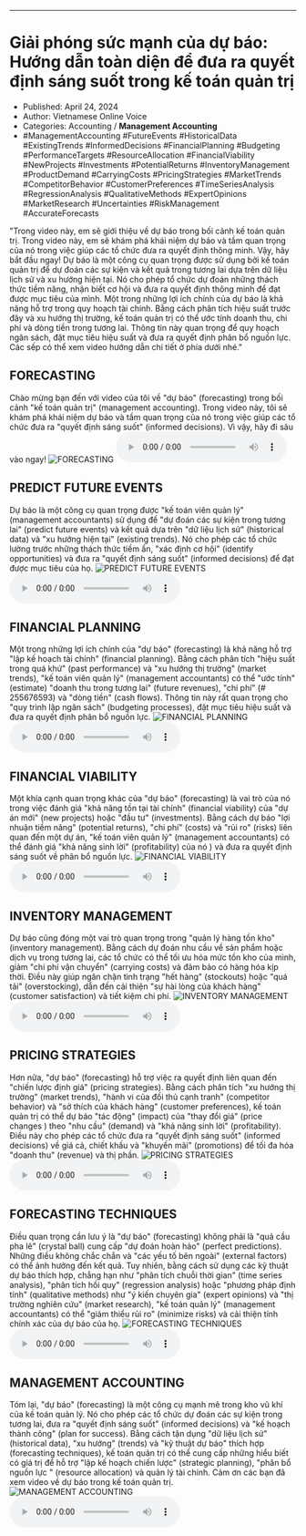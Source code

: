 
---

# Giải phóng sức mạnh của dự báo: Hướng dẫn toàn diện để đưa ra quyết định sáng suốt trong kế toán quản trị

- Published: April 24, 2024
- Author: Vietnamese Online Voice
- Categories: Accounting / **Management Accounting**
- #ManagementAccounting #FutureEvents #HistoricalData #ExistingTrends #InformedDecisions #FinancialPlanning #Budgeting #PerformanceTargets #ResourceAllocation #FinancialViability #NewProjects #Investments #PotentialReturns #InventoryManagement #ProductDemand #CarryingCosts #PricingStrategies #MarketTrends #CompetitorBehavior #CustomerPreferences #TimeSeriesAnalysis #RegressionAnalysis #QualitativeMethods #ExpertOpinions #MarketResearch #Uncertainties #RiskManagement #AccurateForecasts

"Trong video này, em sẽ giới thiệu về dự báo trong bối cảnh kế toán quản trị. Trong video này, em sẽ khám phá khái niệm dự báo và tầm quan trọng của nó trong việc giúp các tổ chức đưa ra quyết định thông minh. Vậy, hãy bắt đầu ngay! Dự báo là một công cụ quan trọng được sử dụng bởi kế toán quản trị để dự đoán các sự kiện và kết quả trong tương lai dựa trên dữ liệu lịch sử và xu hướng hiện tại. Nó cho phép tổ chức dự đoán những thách thức tiềm năng, nhận biết cơ hội và đưa ra quyết định thông minh để đạt được mục tiêu của mình. Một trong những lợi ích chính của dự báo là khả năng hỗ trợ trong quy hoạch tài chính. Bằng cách phân tích hiệu suất trước đây và xu hướng thị trường, kế toán quản trị có thể ước tính doanh thu, chi phí và dòng tiền trong tương lai. Thông tin này quan trọng để quy hoạch ngân sách, đặt mục tiêu hiệu suất và đưa ra quyết định phân bổ nguồn lực. Các sếp có thể xem video hướng dẫn chi tiết ở phía dưới nhé."


## FORECASTING

Chào mừng bạn đến với video của tôi về "dự báo" (forecasting) trong bối cảnh "kế toán quản trị" (management accounting). Trong video này, tôi sẽ khám phá khái niệm dự báo và tầm quan trọng của nó trong việc giúp các tổ chức đưa ra "quyết định sáng suốt" (informed decisions). Vì vậy, hãy đi sâu vào ngay!
![FORECASTING](https://http-archiver-apis-production-80.schnworks.com/storage/images/transitions/2024-04-24/transition--1871645204-Montserrat-Regular-9C27B0.jpg)
<audio controls>
    <source src="https://http-archiver-apis-production-80.schnworks.com/storage/audio/file-7832474709.mp3" type="audio/mpeg">
</audio>



## PREDICT FUTURE EVENTS

Dự báo là một công cụ quan trọng được "kế toán viên quản lý" (management accountants) sử dụng để "dự đoán các sự kiện trong tương lai" (predict future events) và kết quả dựa trên "dữ liệu lịch sử" (historical data) và "xu hướng hiện tại" (existing trends). Nó cho phép các tổ chức lường trước những thách thức tiềm ẩn, "xác định cơ hội" (identify opportunities) và đưa ra "quyết định sáng suốt" (informed decisions) để đạt được mục tiêu của họ.
![PREDICT FUTURE EVENTS](https://http-archiver-apis-production-80.schnworks.com/storage/images/transitions/2024-04-24/transition--15912349474-Montserrat-SemiBold-673AB7.jpg)
<audio controls>
    <source src="https://http-archiver-apis-production-80.schnworks.com/storage/audio/file-15018642611.mp3" type="audio/mpeg">
</audio>



## FINANCIAL PLANNING

Một trong những lợi ích chính của "dự báo" (forecasting) là khả năng hỗ trợ "lập kế hoạch tài chính" (financial planning). Bằng cách phân tích "hiệu suất trong quá khứ" (past performance) và "xu hướng thị trường" (market trends), "kế toán viên quản lý" (management accountants) có thể "ước tính" (estimate) "doanh thu trong tương lai" (future revenues), "chi phí" (# 255676593) và "dòng tiền" (cash flows). Thông tin này rất quan trọng cho "quy trình lập ngân sách" (budgeting processes), đặt mục tiêu hiệu suất và đưa ra quyết định phân bổ nguồn lực.
![FINANCIAL PLANNING](https://http-archiver-apis-production-80.schnworks.com/storage/images/transitions/2024-04-24/transition--20768686093-Montserrat-Thin-004895.jpg)
<audio controls>
    <source src="https://http-archiver-apis-production-80.schnworks.com/storage/audio/file-30107450325.mp3" type="audio/mpeg">
</audio>



## FINANCIAL VIABILITY

Một khía cạnh quan trọng khác của "dự báo" (forecasting) là vai trò của nó trong việc đánh giá "khả năng tồn tại tài chính" (financial viability) của "dự án mới" (new projects) hoặc "đầu tư" (investments). Bằng cách dự báo "lợi nhuận tiềm năng" (potential returns), "chi phí" (costs) và "rủi ro" (risks) liên quan đến một dự án, "kế toán viên quản lý" (management accountants) có thể đánh giá "khả năng sinh lời" (profitability) của nó ) và đưa ra quyết định sáng suốt về phân bổ nguồn lực.
![FINANCIAL VIABILITY](https://http-archiver-apis-production-80.schnworks.com/storage/images/transitions/2024-04-24/transition--16095770275-Montserrat-Regular-512DA8.jpg)
<audio controls>
    <source src="https://http-archiver-apis-production-80.schnworks.com/storage/audio/file-7469942459.mp3" type="audio/mpeg">
</audio>



## INVENTORY MANAGEMENT

Dự báo cũng đóng một vai trò quan trọng trong "quản lý hàng tồn kho" (inventory management). Bằng cách dự đoán nhu cầu về sản phẩm hoặc dịch vụ trong tương lai, các tổ chức có thể tối ưu hóa mức tồn kho của mình, giảm "chi phí vận chuyển" (carrying costs) và đảm bảo có hàng hóa kịp thời. Điều này giúp ngăn chặn tình trạng "hết hàng" (stockouts) hoặc "quá tải" (overstocking), dẫn đến cải thiện "sự hài lòng của khách hàng" (customer satisfaction) và tiết kiệm chi phí.
![INVENTORY MANAGEMENT](https://http-archiver-apis-production-80.schnworks.com/storage/images/transitions/2024-04-24/transition--183813255-Montserrat-SemiBold-283593.jpg)
<audio controls>
    <source src="https://http-archiver-apis-production-80.schnworks.com/storage/audio/file-34537730402.mp3" type="audio/mpeg">
</audio>



## PRICING STRATEGIES

Hơn nữa, "dự báo" (forecasting) hỗ trợ việc ra quyết định liên quan đến "chiến lược định giá" (pricing strategies). Bằng cách phân tích "xu hướng thị trường" (market trends), "hành vi của đối thủ cạnh tranh" (competitor behavior) và "sở thích của khách hàng" (customer preferences), kế toán quản trị có thể dự báo "tác động" (impact) của "thay đổi giá" (price changes ) theo "nhu cầu" (demand) và "khả năng sinh lời" (profitability). Điều này cho phép các tổ chức đưa ra "quyết định sáng suốt" (informed decisions) về giá cả, chiết khấu và "khuyến mãi" (promotions) để tối đa hóa "doanh thu" (revenue) và thị phần.
![PRICING STRATEGIES](https://http-archiver-apis-production-80.schnworks.com/storage/images/transitions/2024-04-24/transition--2830626603-Montserrat-Medium-7B1FA2.jpg)
<audio controls>
    <source src="https://http-archiver-apis-production-80.schnworks.com/storage/audio/file-21571703811.mp3" type="audio/mpeg">
</audio>



## FORECASTING TECHNIQUES

Điều quan trọng cần lưu ý là "dự báo" (forecasting) không phải là "quả cầu pha lê" (crystal ball) cung cấp "dự đoán hoàn hảo" (perfect predictions). Những điều không chắc chắn và "các yếu tố bên ngoài" (external factors) có thể ảnh hưởng đến kết quả. Tuy nhiên, bằng cách sử dụng các kỹ thuật dự báo thích hợp, chẳng hạn như "phân tích chuỗi thời gian" (time series analysis), "phân tích hồi quy" (regression analysis) hoặc "phương pháp định tính" (qualitative methods) như "ý kiến ​​chuyên gia" (expert opinions) và "thị trường nghiên cứu" (market research), "kế toán quản lý" (management accountants) có thể "giảm thiểu rủi ro" (minimize risks) và cải thiện tính chính xác của dự báo của họ.
![FORECASTING TECHNIQUES](https://http-archiver-apis-production-80.schnworks.com/storage/images/transitions/2024-04-24/transition-20735311550-Montserrat-Black-7B1FA2.jpg)
<audio controls>
    <source src="https://http-archiver-apis-production-80.schnworks.com/storage/audio/file-39404355950.mp3" type="audio/mpeg">
</audio>



## MANAGEMENT ACCOUNTING

Tóm lại, "dự báo" (forecasting) là một công cụ mạnh mẽ trong kho vũ khí của kế toán quản lý. Nó cho phép các tổ chức dự đoán các sự kiện trong tương lai, đưa ra "quyết định sáng suốt" (informed decisions) và "kế hoạch thành công" (plan for success). Bằng cách tận dụng "dữ liệu lịch sử" (historical data), "xu hướng" (trends) và "kỹ thuật dự báo" thích hợp (forecasting techniques), kế toán quản trị có thể cung cấp những hiểu biết có giá trị để hỗ trợ "lập kế hoạch chiến lược" (strategic planning), "phân bổ nguồn lực " (resource allocation) và quản lý tài chính. Cảm ơn các bạn đã xem video về dự báo trong kế toán quản trị.
![MANAGEMENT ACCOUNTING](https://http-archiver-apis-production-80.schnworks.com/storage/images/transitions/2024-04-24/transition-18484215793-Montserrat-SemiBold-880E4F.jpg)
<audio controls>
    <source src="https://http-archiver-apis-production-80.schnworks.com/storage/audio/file-5164076002.mp3" type="audio/mpeg">
</audio>

